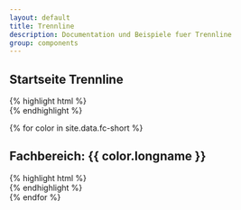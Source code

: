 ```yaml
---
layout: default
title: Trennline
description: Documentation und Beispiele fuer Trennline
group: components
---
```


<!-- trennline -->
<section>
  <h2>Startseite Trennline</h2>
  <section class="element-wrapper line-default">
    <div class="container">
      <div class="row">
        <div class="line-wrapper">
        </div>
      </div>
    </div>
  </section>
  {% highlight html %}
  <section class="element-wrapper line-default">
    <div class="container">
      <div class="row">
        <div class="line-wrapper">
        </div>
      </div>
    </div>
  </section>
  {% endhighlight %}
</section>

<!-- Fachbereiche -->
 {% for color in site.data.fc-short %}
<section>
  <h2>Fachbereich: {{ color.longname }}</h2>
  <section class="element-wrapper line-fc-{{ color.shortname }}">
    <div class="container">
      <div class="row">
        <div class="line-wrapper">
        </div>
      </div>
    </div>
  </section>
  {% highlight html %}
  <section class="element-wrapper line-fc-{{ color.shortname }}">
    <div class="container">
      <div class="row">
        <div class="line-wrapper">
        </div>
      </div>
    </div>
  </section>
  {% endhighlight %}
</section>
 {% endfor %}
